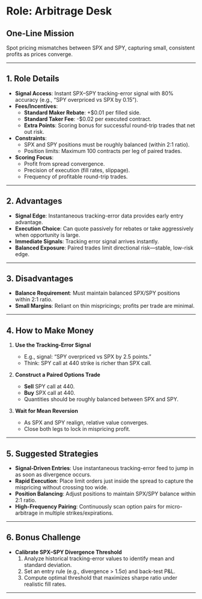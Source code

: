 # Role: Arbitrage Desk

## One-Line Mission
Spot pricing mismatches between SPX and SPY, capturing small, consistent profits as prices converge.

---

## 1. Role Details
- **Signal Access**: Instant SPX–SPY tracking-error signal with 80% accuracy (e.g., “SPY overpriced vs SPX by 0.15”).
- **Fees/Incentives**:
  - **Standard Maker Rebate**: +\$0.01 per filled side.
  - **Standard Taker Fee**: -\$0.02 per executed contract.
  - **Extra Points**: Scoring bonus for successful round-trip trades that net out risk.
- **Constraints**:
  - SPX and SPY positions must be roughly balanced (within 2:1 ratio).
  - Position limits: Maximum 100 contracts per leg of paired trades.
- **Scoring Focus**:
  - Profit from spread convergence.
  - Precision of execution (fill rates, slippage).
  - Frequency of profitable round-trip trades.

---

## 2. Advantages
- **Signal Edge**: Instantaneous tracking-error data provides early entry advantage.
- **Execution Choice**: Can quote passively for rebates or take aggressively when opportunity is large.
- **Immediate Signals**: Tracking error signal arrives instantly.
- **Balanced Exposure**: Paired trades limit directional risk—stable, low-risk edge.

---

## 3. Disadvantages
- **Balance Requirement**: Must maintain balanced SPX/SPY positions within 2:1 ratio.
- **Small Margins**: Reliant on thin mispricings; profits per trade are minimal.

---

## 4. How to Make Money
1. **Use the Tracking-Error Signal**
   - E.g., signal: “SPY overpriced vs SPX by 2.5 points.”
   - Think: SPY call at 440 strike is richer than SPX call.

2. **Construct a Paired Options Trade**
   - **Sell** SPY call at 440.
   - **Buy** SPX call at 440.
   - Quantities should be roughly balanced between SPX and SPY.

3. **Wait for Mean Reversion**
   - As SPX and SPY realign, relative value converges.
   - Close both legs to lock in mispricing profit.

---

## 5. Suggested Strategies
- **Signal‐Driven Entries**: Use instantaneous tracking-error feed to jump in as soon as divergence occurs.
- **Rapid Execution**: Place limit orders just inside the spread to capture the mispricing without crossing too wide.
- **Position Balancing**: Adjust positions to maintain SPX/SPY balance within 2:1 ratio.
- **High-Frequency Pairing**: Continuously scan option pairs for micro-arbitrage in multiple strikes/expirations.

---

## 6. Bonus Challenge
- **Calibrate SPX–SPY Divergence Threshold**
  1. Analyze historical tracking-error values to identify mean and standard deviation.
  2. Set an entry rule (e.g., divergence > 1.5σ) and back-test P&L.
  3. Compute optimal threshold that maximizes sharpe ratio under realistic fill rates.

---

